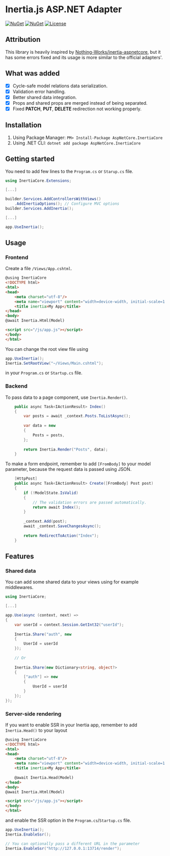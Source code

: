 # Inertia.js ASP.NET Adapter

[![NuGet](https://img.shields.io/nuget/v/AspNetCore.InertiaCore?style=flat-square&color=blue)](https://www.nuget.org/packages/AspNetCore.InertiaCore)
[![NuGet](https://img.shields.io/nuget/dt/AspNetCore.InertiaCore?style=flat-square)](https://www.nuget.org/packages/AspNetCore.InertiaCore)
[![License](https://img.shields.io/github/license/kapi2289/InertiaCore?style=flat-square)](https://github.com/kapi2289/InertiaCore/blob/main/LICENSE)

## Attribution

This library is heavily inspired
by [Nothing-Works/inertia-aspnetcore](https://github.com/Nothing-Works/inertia-aspnetcore), but it has some errors fixed
and its usage is more similar to the official adapters'.

## What was added

- [x] Cycle-safe model relations data serialization.
- [x] Validation error handling.
- [x] Better shared data integration.
- [x] Props and shared props are merged instead of being separated.
- [x] Fixed **PATCH**, **PUT**, **DELETE** redirection not working properly.

## Installation

1. Using Package Manager: `PM> Install-Package AspNetCore.InertiaCore`
2. Using .NET CLI: `dotnet add package AspNetCore.InertiaCore`

## Getting started

You need to add few lines to the `Program.cs` or `Starup.cs` file.

```csharp
using InertiaCore.Extensions;

[...]

builder.Services.AddControllersWithViews()
    .AddInertiaOptions(); // Configure MVC options
builder.Services.AddInertia();

[...]

app.UseInertia();
```

## Usage

### Frontend

Create a file `/Views/App.cshtml`.

```html
@using InertiaCore
<!DOCTYPE html>
<html>
<head>
    <meta charset="utf-8"/>
    <meta name="viewport" content="width=device-width, initial-scale=1.0"/>
    <title inertia>My App</title>
</head>
<body>
@await Inertia.Html(Model)

<script src="/js/app.js"></script>
</body>
</html>
```

You can change the root view file using

```csharp
app.UseInertia();
Inertia.SetRootView("~/Views/Main.cshtml");
```

in your `Program.cs` or `Startup.cs` file.

### Backend

To pass data to a page component, use `Inertia.Render()`.

```csharp
    public async Task<IActionResult> Index()
    {
        var posts = await _context.Posts.ToListAsync();
        
        var data = new
        {
            Posts = posts,
        };
        
        return Inertia.Render("Posts", data);
    }
```

To make a form endpoint, remember to add `[FromBody]` to your model parameter, because the request data is passed using
JSON.

```csharp
    [HttpPost]
    public async Task<IActionResult> Create([FromBody] Post post)
    {
        if (!ModelState.IsValid)
        {
            // The validation errors are passed automatically.
            return await Index();
        }
        
        _context.Add(post);
        await _context.SaveChangesAsync();
        
        return RedirectToAction("Index");
    }
```

## Features

### Shared data

You can add some shared data to your views using for example middlewares.

```csharp
using InertiaCore;

[...]

app.Use(async (context, next) =>
{
    var userId = context.Session.GetInt32("userId");
    
    Inertia.Share("auth", new
    {
        UserId = userId
    });
    
    // Or
    
    Inertia.Share(new Dictionary<string, object?>
    {
        ["auth"] => new
        {
            UserId = userId
        }
    });
});
```

### Server-side rendering

If you want to enable SSR in your Inertia app, remember to add `Inertia.Head()` to your layout

```html
@using InertiaCore
<!DOCTYPE html>
<html>
<head>
    <meta charset="utf-8"/>
    <meta name="viewport" content="width=device-width, initial-scale=1.0"/>
    <title inertia>My App</title>
    
    @await Inertia.Head(Model)
</head>
<body>
@await Inertia.Html(Model)

<script src="/js/app.js"></script>
</body>
</html>
```

and enable the SSR option in the `Program.cs`/`Startup.cs` file.

```csharp
app.UseInertia();
Inertia.EnableSsr();

// You can optionally pass a different URL in the parameter
Inertia.EnableSsr("http://127.0.0.1:13714/render");
```
